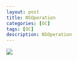 ```yaml
---
layout: post
title: NSOperation
categories: [OC]
tags: [OC]
description: NSOperation
---
```




<img src="{{ site.BASE_PATH }}/assets/post/NSOperation.svg" />
